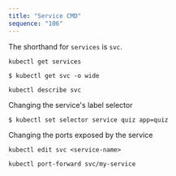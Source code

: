 ```yaml
---
title: "Service CMD"
sequence: "106"
---
```


The shorthand for `services` is `svc`.

```text
kubectl get services
```

```text
$ kubectl get svc -o wide
```

```text
kubectl describe svc
```

Changing the service's label selector

```text
$ kubectl set selector service quiz app=quiz
```

Changing the ports exposed by the service

```text
kubectl edit svc <service-name>
```

```text
kubectl port-forward svc/my-service
```
